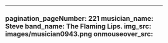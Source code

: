 ------
pagination_pageNumber: 221
musician_name: Steve
band_name: The Flaming Lips.
img_src: images/musician0943.png
onmouseover_src: 
------